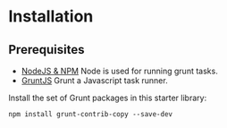 # Installation

## Prerequisites

* [NodeJS & NPM](http://nodejs.org/) Node is used for running grunt tasks.
* [GruntJS](http://gruntjs.com/) Grunt a Javascript task runner.

Install the set of Grunt packages in this starter library:

```shell
npm install grunt-contrib-copy --save-dev
```


